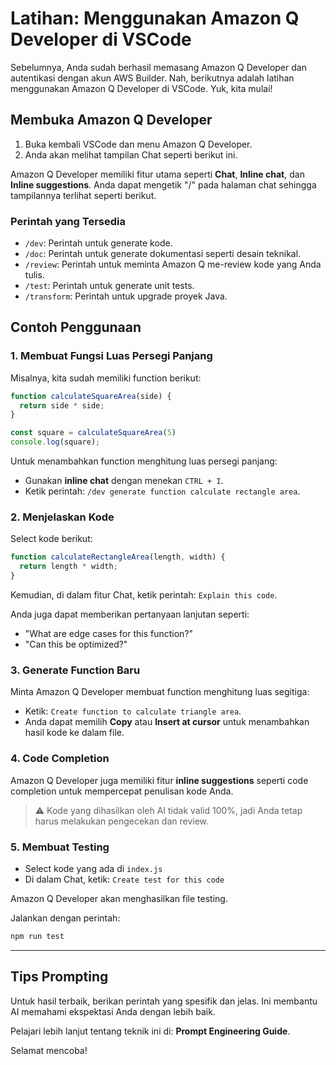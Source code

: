 # Latihan: Menggunakan Amazon Q Developer di VSCode

Sebelumnya, Anda sudah berhasil memasang Amazon Q Developer dan autentikasi dengan akun AWS Builder. Nah, berikutnya adalah latihan menggunakan Amazon Q Developer di VSCode. Yuk, kita mulai!

## Membuka Amazon Q Developer

1. Buka kembali VSCode dan menu Amazon Q Developer.
2. Anda akan melihat tampilan Chat seperti berikut ini.

Amazon Q Developer memiliki fitur utama seperti **Chat**, **Inline chat**, dan **Inline suggestions**. Anda dapat mengetik "/" pada halaman chat sehingga tampilannya terlihat seperti berikut.

### Perintah yang Tersedia

- `/dev`: Perintah untuk generate kode.
- `/doc`: Perintah untuk generate dokumentasi seperti desain teknikal.
- `/review`: Perintah untuk meminta Amazon Q me-review kode yang Anda tulis.
- `/test`: Perintah untuk generate unit tests.
- `/transform`: Perintah untuk upgrade proyek Java.

## Contoh Penggunaan

### 1. Membuat Fungsi Luas Persegi Panjang

Misalnya, kita sudah memiliki function berikut:

```js
function calculateSquareArea(side) {
  return side * side;
}

const square = calculateSquareArea(5)
console.log(square);
```

Untuk menambahkan function menghitung luas persegi panjang:

- Gunakan **inline chat** dengan menekan `CTRL + I`.
- Ketik perintah: `/dev generate function calculate rectangle area`.

### 2. Menjelaskan Kode

Select kode berikut:

```js
function calculateRectangleArea(length, width) {
  return length * width;
}
```

Kemudian, di dalam fitur Chat, ketik perintah: `Explain this code`.

Anda juga dapat memberikan pertanyaan lanjutan seperti:

- "What are edge cases for this function?"
- "Can this be optimized?"

### 3. Generate Function Baru

Minta Amazon Q Developer membuat function menghitung luas segitiga:

- Ketik: `Create function to calculate triangle area`.
- Anda dapat memilih **Copy** atau **Insert at cursor** untuk menambahkan hasil kode ke dalam file.

### 4. Code Completion

Amazon Q Developer juga memiliki fitur **inline suggestions** seperti code completion untuk mempercepat penulisan kode Anda.

> ⚠️ Kode yang dihasilkan oleh AI tidak valid 100%, jadi Anda tetap harus melakukan pengecekan dan review.

### 5. Membuat Testing

- Select kode yang ada di `index.js`
- Di dalam Chat, ketik: `Create test for this code`

Amazon Q Developer akan menghasilkan file testing.

Jalankan dengan perintah:

```bash
npm run test
```

---

## Tips Prompting

Untuk hasil terbaik, berikan perintah yang spesifik dan jelas. Ini membantu AI memahami ekspektasi Anda dengan lebih baik.

Pelajari lebih lanjut tentang teknik ini di: **Prompt Engineering Guide**.

Selamat mencoba!

